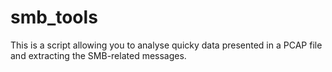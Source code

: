 # smb_tools
This is a script allowing you to analyse quicky data presented in a PCAP file and extracting the SMB-related messages.
